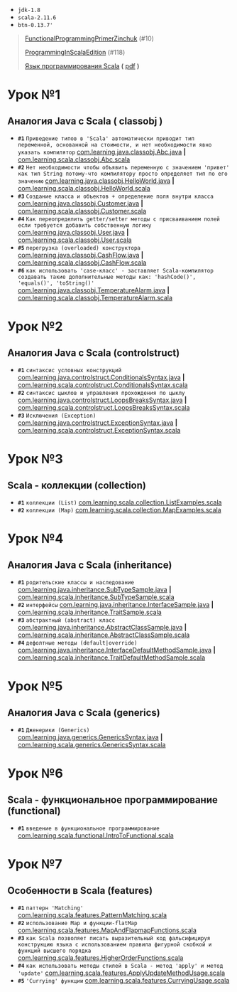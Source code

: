
* `jdk-1.8`
* `scala-2.11.6`
* `btn-0.13.7'`



> [FunctionalProgrammingPrimerZinchuk](FunctionalProgrammingPrimerZinchuk.pdf) (#10)
>
> [ProgrammingInScalaEdition](ProgrammingInScalaEdition.pdf) (#118)
>
> [Язык программирования Scala](http://bourabai.kz/alg/scala.htm) **(** [pdf](scala.pdf) **)**


# Урок №1

Аналогия Java c Scala ( classobj )
---------------------

* **`#1`** `Приведение типов в 'Scala' автоматически приводит тип переменной, основанной на стоимости, и нет необходимости явно указать компилятор` [com.learning.java.classobj.Abc.java](src/main/java/com/learning/java/classobj/Abc.java) **|** [com.learning.scala.classobj.Abc.scala](src/main/scala/com/learning/scala/classobj/Abc.scala)
* **`#2`** `Нет необходимости чтобы объявить переменную с значением 'привет' как тип String потому-что компилятору просто определяет тип по его значению` [com.learning.java.classobj.HelloWorld.java](src/main/java/com/learning/java/classobj/HelloWorld.java) **|** [com.learning.scala.classobj.HelloWorld.scala](src/main/scala/com/learning/scala/classobj/HelloWorld.scala)
* **`#3`** `Создание класса и объектов + определение поля внутри класса` [com.learning.java.classobj.Customer.java](src/main/java/com/learning/java/classobj/Customer.java) **|** [com.learning.scala.classobj.Customer.scala](src/main/scala/com/learning/scala/classobj/Customer.scala)
* **`#4`** `Как переопределить getter/setter методы с присваиванием полей если требуется добавить собственную логику` [com.learning.java.classobj.User.java](src/main/java/com/learning/java/classobj/User.java) **|** [com.learning.scala.classobj.User.scala](src/main/scala/com/learning/scala/classobj/User.scala)
* **`#5`** `перегрузка (overloaded) конструктора` [com.learning.java.classobj.CashFlow.java](src/main/java/com/learning/java/classobj/CashFlow.java) **|** [com.learning.scala.classobj.CashFlow.scala](src/main/scala/com/learning/scala/classobj/CashFlow.scala)
* **`#6`** `как использовать 'case-класс' - заставляет Scala-компилятор создавать такие дополнительные методы как: 'hashCode()', 'equals()', 'toString()'` [com.learning.java.classobj.TemperatureAlarm.java](src/main/java/com/learning/java/classobj/TemperatureAlarm.java) **|** [com.learning.scala.classobj.TemperatureAlarm.scala](src/main/scala/com/learning/scala/classobj/TemperatureAlarm.scala)


# Урок №2

Аналогия Java c Scala (controlstruct)
---------------------

* **`#1`** `cинтаксис условных конструкций` [com.learning.java.controlstruct.ConditionalsSyntax.java](src/main/java/com/learning/java/controlstruct/ConditionalsSyntax.java) **|** [com.learning.scala.controlstruct.ConditionalsSyntax.scala](src/main/scala/com/learning/scala/controlstruct/ConditionalsSyntax.scala)
* **`#2`** `cинтаксис цыклов и управления прохождения по цыклу` [com.learning.java.controlstruct.LoopsBreaksSyntax.java](src/main/java/com/learning/java/controlstruct/LoopsBreaksSyntax.java) **|** [com.learning.scala.controlstruct.LoopsBreaksSyntax.scala](src/main/scala/com/learning/scala/controlstruct/LoopsBreaksSyntax.scala)
* **`#3`** `Исключения (Exception)` [com.learning.java.controlstruct.ExceptionSyntax.java](src/main/java/com/learning/java/controlstruct/ExceptionSyntax.java) **|** [com.learning.scala.controlstruct.ExceptionSyntax.scala](src/main/scala/com/learning/scala/controlstruct/ExceptionSyntax.scala)


# Урок №3

Scala - коллекции (collection)
-----------------

* **`#1`** `коллекции (List)` [com.learning.scala.collection.ListExamples.scala](src/main/scala/com/learning/scala/collection/ListExamples.scala)
* **`#2`** `коллекции (Map)` [com.learning.scala.collection.MapExamples.scala](src/main/scala/com/learning/scala/collection/MapExamples.scala)


# Урок №4

Аналогия Java c Scala (inheritance)
---------------------

* **`#1`** `родительские классы и наследование` [com.learning.java.inheritance.SubTypeSample.java](src/main/java/com/learning/java/inheritance/SubTypeSample.java) **|** [com.learning.scala.inheritance.SubTypeSample.scala](src/main/scala/com/learning/scala/inheritance/SubTypeSample.scala)
* **`#2`** `интерфейсы` [com.learning.java.inheritance.InterfaceSample.java](src/main/java/com/learning/java/inheritance/InterfaceSample.java) **|** [com.learning.scala.inheritance.TraitSample.scala](src/main/scala/com/learning/scala/inheritance/TraitSample.scala)
* **`#3`** `абстрактный (abstract) класс` [com.learning.java.inheritance.AbstractClassSample.java](src/main/java/com/learning/java/inheritance/AbstractClassSample.java) **|** [com.learning.scala.inheritance.AbstractClassSample.scala](src/main/scala/com/learning/scala/inheritance/AbstractClassSample.scala)
* **`#4`** `дефолтные методы (default|override)` [com.learning.java.inheritance.InterfaceDefaultMethodSample.java](src/main/java/com/learning/java/inheritance/InterfaceDefaultMethodSample.java) **|** [com.learning.scala.inheritance.TraitDefaultMethodSample.scala](src/main/scala/com/learning/scala/inheritance/TraitDefaultMethodSample.scala)


# Урок №5

Аналогия Java c Scala (generics)
--------------------

* **`#1`** `Дженерики (Generics)` [com.learning.java.generics.GenericsSyntax.java](src/main/java/com/learning/java/generics/GenericsSyntax.java) **|** [com.learning.scala.generics.GenericsSyntax.scala](src/main/scala/com/learning/scala/generics/GenericsSyntax.scala)


# Урок №6

Scala - функциональное программирование (functional)
---------------------------------------

* **`#1`** `введение в функциональное программирование` [com.learning.scala.functional.IntroToFunctional.scala](src/main/scala/com/learning/scala/functional/IntroToFunctional.scala)


# Урок №7

Особенности в Scala (features)
-------------------

* **`#1`** `паттерн 'Matching'` [com.learning.scala.features.PatternMatching.scala](src/main/scala/com/learning/scala/features/PatternMatching.scala)
* **`#2`** `использование Map и функции-flatMap` [com.learning.scala.features.MapAndFlapmapFunctions.scala](src/main/scala/com/learning/scala/features/MapAndFlapmapFunctions.scala)
* **`#3`** `как Scala позволяет писать выразительный код фальсифицируя конструкцию языка с использованием правила фигурной скобкой и функций высшего порядка` [com.learning.scala.features.HigherOrderFunctions.scala](src/main/scala/com/learning/scala/features/HigherOrderFunctions.scala)
* **`#4`** `как использовать методы стилей в Scala - метод 'apply' и метод 'update'` [com.learning.scala.features.ApplyUpdateMethodUsage.scala](src/main/scala/com/learning/scala/features/ApplyUpdateMethodUsage.scala)
* **`#5`** `'Currying' функции` [com.learning.scala.features.CurryingUsage.scala](src/main/scala/com/learning/scala/features/CurryingUsage.scala)
